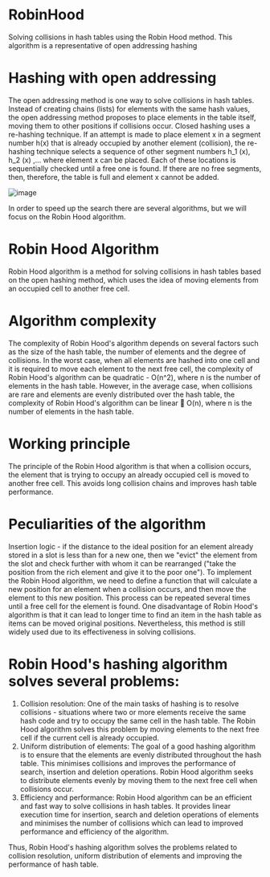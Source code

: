 # RobinHood
Solving collisions in hash tables using the Robin Hood method. This algorithm is a representative of open addressing hashing
# Hashing with open addressing
The open addressing method is one way to solve collisions in hash tables. Instead of creating chains (lists) for elements with the same hash values, the open addressing method proposes to place elements in the table itself, moving them to other positions if collisions occur.
Closed hashing uses a re-hashing technique. If an attempt is made to place element x in a segment number h(x) that is already occupied by another element (collision), the re-hashing technique selects a sequence of other segment numbers h_1 (x), h_2 (x) ,... where element x can be placed. Each of these locations is sequentially checked until a free one is found. If there are no free segments, then, therefore, the table is full and element x cannot be added.

![image](https://github.com/XAH30/RobinHood/assets/73390555/d6f5cf36-f2f3-4c25-ade7-04dfdefca621)

In order to speed up the search there are several algorithms, but we will focus on the Robin Hood algorithm.
# Robin Hood Algorithm
Robin Hood algorithm is a method for solving collisions in hash tables based on the open hashing method, which uses the idea of moving elements from an occupied cell to another free cell.
# Algorithm complexity
The complexity of Robin Hood's algorithm depends on several factors such as the size of the hash table, the number of elements and the degree of collisions.
In the worst case, when all elements are hashed into one cell and it is required to move each element to the next free cell, the complexity of Robin Hood's algorithm can be quadratic - O(n^2), where n is the number of elements in the hash table.
However, in the average case, when collisions are rare and elements are evenly distributed over the hash table, the complexity of Robin Hood's algorithm can be linear  O(n), where n is the number of elements in the hash table.
# Working principle
The principle of the Robin Hood algorithm is that when a collision occurs, the element that is trying to occupy an already occupied cell is moved to another free cell. This avoids long collision chains and improves hash table performance.
# Peculiarities of the algorithm
Insertion logic - if the distance to the ideal position for an element already stored in a slot is less than for a new one, then we "evict" the element from the slot and check further with whom it can be rearranged ("take the position from the rich element and give it to the poor one"). 
To implement the Robin Hood algorithm, we need to define a function that will calculate a new position for an element when a collision occurs, and then move the element to this new position. This process can be repeated several times until a free cell for the element is found.
One disadvantage of Robin Hood's algorithm is that it can lead to longer time to find an item in the hash table as items can be moved original positions. Nevertheless, this method is still widely used due to its effectiveness in solving collisions.
# Robin Hood's hashing algorithm solves several problems:
1. Collision resolution: One of the main tasks of hashing is to resolve collisions - situations where two or more elements receive the same hash code and try to occupy the same cell in the hash table. The Robin Hood algorithm solves this problem by moving elements to the next free cell if the current cell is already occupied.
2. Uniform distribution of elements: The goal of a good hashing algorithm is to ensure that the elements are evenly distributed throughout the hash table. This minimises collisions and improves the performance of search, insertion and deletion operations. Robin Hood algorithm seeks to distribute elements evenly by moving them to the next free cell when collisions occur.
3. Efficiency and performance: Robin Hood algorithm can be an efficient and fast way to solve collisions in hash tables. It provides linear execution time for insertion, search and deletion operations of elements and minimises the number of collisions which can lead to improved performance and efficiency of the algorithm.

Thus, Robin Hood's hashing algorithm solves the problems related to collision resolution, uniform distribution of elements and improving the performance of hash table.
